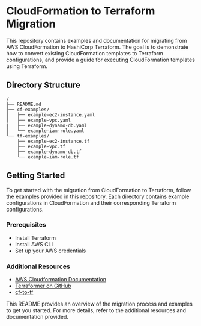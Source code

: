# CloudFormation to Terraform Migration

This repository contains examples and documentation for migrating from AWS CloudFormation to HashiCorp Terraform. The goal is to demonstrate how to convert existing CloudFormation templates to Terraform configurations, and provide a guide for executing CloudFormation templates using Terraform.

## Directory Structure
```
/
├── README.md
├── cf-examples/
│   ├── example-ec2-instance.yaml
│   ├── example-vpc.yaml
|   ├── example-dynamo-db.yaml
│   └── example-iam-role.yaml
└── tf-examples/
    ├── example-ec2-instance.tf
    ├── example-vpc.tf
    ├── example-dynamo-db.tf
    └── example-iam-role.tf
```
## Getting Started

To get started with the migration from CloudFormation to Terraform, follow the examples provided in this repository. Each directory contains example configurations in CloudFormation and their corresponding Terraform configurations.

### Prerequisites

* Install Terraform
* Install AWS CLI
* Set up your AWS credentials

### Additional Resources

* [AWS Cloudformation Documentation](https://docs.aws.amazon.com/cloudformation/)
* [Terraformer on GitHub](https://github.com/GoogleCloudPlatform/terraformer)
* [cf-to-tf](https://github.com/humanmade/cf-to-tf)

This README provides an overview of the migration process and examples to get you started. For more details, refer to the additional resources and documentation provided.
